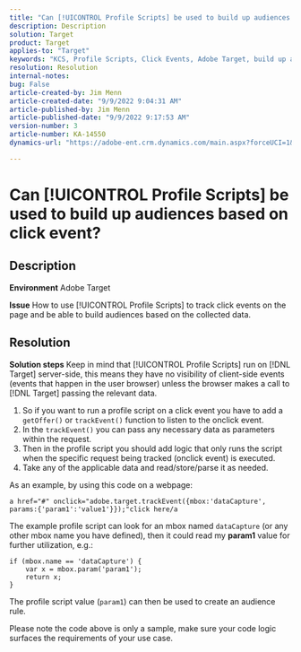 ```yaml
---
title: "Can [!UICONTROL Profile Scripts] be used to build up audiences based on click event?"
description: Description
solution: Target
product: Target
applies-to: "Target"
keywords: "KCS, Profile Scripts, Click Events, Adobe Target, build up audiences, onclick"
resolution: Resolution
internal-notes: 
bug: False
article-created-by: Jim Menn
article-created-date: "9/9/2022 9:04:31 AM"
article-published-by: Jim Menn
article-published-date: "9/9/2022 9:17:53 AM"
version-number: 3
article-number: KA-14550
dynamics-url: "https://adobe-ent.crm.dynamics.com/main.aspx?forceUCI=1&pagetype=entityrecord&etn=knowledgearticle&id=c324ea64-1e30-ed11-9db1-0022480866ad"

---
```

# Can [!UICONTROL Profile Scripts] be used to build up audiences based on click event?

## Description


<b>Environment</b>
 Adobe Target

<b>Issue</b>
 How to use [!UICONTROL Profile Scripts] to track click events on the page and be able to build audiences based on the collected data.


## Resolution


<b>Solution steps</b>
Keep in mind that [!UICONTROL Profile Scripts] run on [!DNL Target] server-side, this means they have no visibility of client-side events (events that happen in the user browser) unless the browser makes a call to [!DNL Target] passing the relevant data.

1. So if you want to run a profile script on a click event you have to add a `getOffer()` or `trackEvent()` function to listen to the onclick event.
2. In the `trackEvent()` you can pass any necessary data as parameters within the request.
3. Then in the profile script you should add logic that only runs the script when the specific request being tracked (onclick event) is executed.
4. Take any of the applicable data and read/store/parse it as needed.


As an example, by using this code on a webpage:

`a href="#" onclick="adobe.target.trackEvent({mbox:'dataCapture', params:{'param1':'value1'}});"click here/a`

The example profile script can look for an mbox named `dataCapture` (or any other mbox name you have defined), then it could read my <b>param1</b> value for further utilization, e.g.:


```
if (mbox.name == 'dataCapture') {
    var x = mbox.param('param1'); 
    return x; 
}
```

The profile script value (`param1`) can then be used to create an audience rule.

Please note the code above is only a sample, make sure your code logic surfaces the requirements of your use case.
